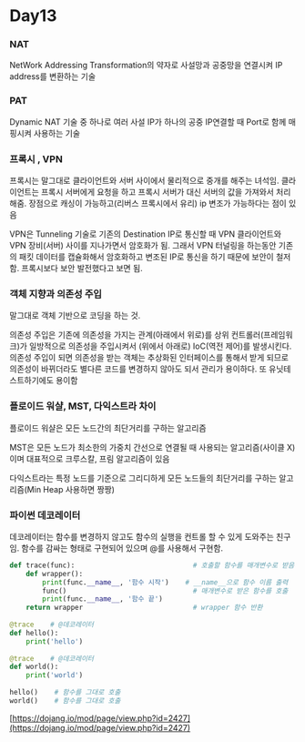 # Day13

### NAT

NetWork Addressing Transformation의 약자로 사설망과 공중망을 연결시켜 IP address를 변환하는 기술

### PAT

Dynamic NAT 기술 중 하나로 여러 사설 IP가 하나의 공중 IP연결할 때 Port로 함께 매핑시켜 사용하는 기술

### 프록시 , VPN

프록시는 말그대로 클라이언트와 서버 사이에서 물리적으로 중개를 해주는 녀석임. 클라이언트는 프록시 서버에게 요청을 하고 프록시 서버가 대신 서버의 값을 가져와서 처리해줌. 장점으로 캐싱이 가능하고(리버스 프록시에서 유리) ip 변조가 가능하다는 점이 있음

VPN은 Tunneling 기술로 기존의 Destination IP로 통신할 때 VPN 클라이언트와 VPN 장비(서버) 사이를 지나가면서 암호화가 됨. 그래서 VPN 터널링을 하는동안 기존의 패킷 데이터를 캡슐화해서 암호화하고 변조된 IP로 통신을 하기 때문에 보안이 철저함. 프록시보다 보안 발전했다고 보면 됨.

### 객체 지향과 의존성 주입

말그대로 객체 기반으로 코딩을 하는 것. 

의존성 주입은 기존에 의존성을 가지는 관계(아래에서 위로)를 상위 컨트롤러(프레임워크)가 일방적으로 의존성을 주입시켜서 (위에서 아래로) IoC(역전 제어)를 발생시킨다. 의존성 주입이 되면 의존성을 받는 객체는 추상화된 인터페이스를 통해서 받게 되므로 의존성이 바뀌더라도 별다른 코드를 변경하지 않아도 되서 관리가 용이하다. 또 유닛테스트하기에도 용이함

### 플로이드 워샬, MST, 다익스트라 차이

플로이드 워샬은 모든 노드간의 최단거리를 구하는 알고리즘

MST은 모든 노드가 최소한의 가중치 간선으로 연결될 때 사용되는 알고리즘(사이클 X)이며 대표적으로 크루스칼, 프림 알고리즘이 있음

다익스트라는 특정 노드를 기준으로 그리디하게 모든 노드들의 최단거리를 구하는 알고리즘(Min Heap 사용하면 짱짱)

### 파이썬 데코레이터

데코레이터는 함수를 변경하지 않고도 함수의 실행을 컨트롤 할 수 있게 도와주는 친구임. 함수를 감싸는 형태로 구현되어 있으며 @를 사용해서 구현함.

```python
def trace(func):                             # 호출할 함수를 매개변수로 받음
    def wrapper():
        print(func.__name__, '함수 시작')    # __name__으로 함수 이름 출력
        func()                               # 매개변수로 받은 함수를 호출
        print(func.__name__, '함수 끝')
    return wrapper                           # wrapper 함수 반환
 
@trace    # @데코레이터
def hello():
    print('hello')
 
@trace    # @데코레이터
def world():
    print('world')
 
hello()    # 함수를 그대로 호출
world()    # 함수를 그대로 호출
```

[https://dojang.io/mod/page/view.php?id=2427](https://dojang.io/mod/page/view.php?id=2427)